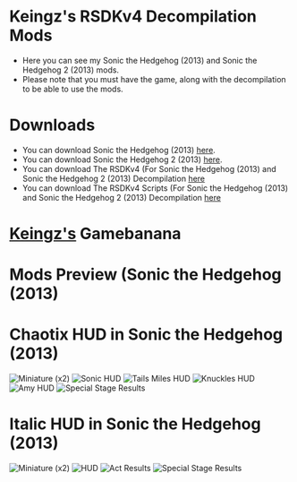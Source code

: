 # Keingz's RSDKv4 Decompilation Mods
- Here you can see my Sonic the Hedgehog (2013) and Sonic the Hedgehog 2 (2013) mods.
- Please note that you must have the game, along with the decompilation to be able to use the mods.
# Downloads
- You can download Sonic the Hedgehog (2013) [here](https://play.google.com/store/apps/details?id=com.sega.sonic1px&hl=en).
- You can download Sonic the Hedgehog 2 (2013) [here](https://play.google.com/store/apps/details?id=com.sega.sonic2.runner&hl=en).
- You can download The RSDKv4 (For Sonic the Hedgehog (2013) and Sonic the Hedgehog 2 (2013) Decompilation [here](https://github.com/RSDKModding/RSDKv4-Decompilation)
- You can download The RSDKv4 Scripts (For Sonic the Hedgehog (2013) and Sonic the Hedgehog 2 (2013) Decompilation [here](https://github.com/RSDKModding/RSDKv4-Script-Decompilation)
# [Keingz's](https://gamebanana.com/members/2095392) Gamebanana
# Mods Preview (Sonic the Hedgehog (2013)
# Chaotix HUD in Sonic the Hedgehog (2013)
![Miniature (x2)](https://github.com/user-attachments/assets/0749d0b0-7e98-4fbf-b5b3-2b8e34f3bcaa)
![Sonic HUD](https://github.com/user-attachments/assets/e399824c-391a-4e37-8981-ebf80a106a6c)
![Tails Miles HUD](https://github.com/user-attachments/assets/e43b45f6-9322-4c57-99df-797cf78d2888)
![Knuckles HUD](https://github.com/user-attachments/assets/33402291-b4c8-4fb4-8fc3-2276aa9f7956)
![Amy HUD](https://github.com/user-attachments/assets/ebe53ab2-d11c-4800-827c-7d4c7da4c35b)
![Special Stage Results](https://github.com/user-attachments/assets/532494ff-3445-416f-bd93-42470665dcd6)
# Italic HUD in Sonic the Hedgehog (2013)
![Miniature (x2)](https://github.com/user-attachments/assets/04e9c3e8-7d2e-450d-b9e8-c3d631a413d8)
![HUD](https://github.com/user-attachments/assets/50b2f183-ad65-4ac1-8b71-2d13ce15a496)
![Act Results](https://github.com/user-attachments/assets/fb40adaf-c19a-4a16-acd1-d51de8829128)
![Special Stage Results](https://github.com/user-attachments/assets/39d7a33f-3bd8-4c3f-bbd8-e457318d3cbd)
